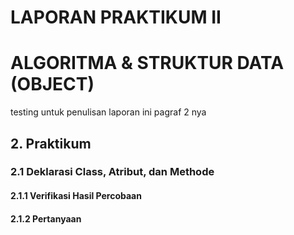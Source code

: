 # LAPORAN PRAKTIKUM II 
# ALGORITMA & STRUKTUR DATA (OBJECT)
testing untuk penulisan laporan
ini pagraf 2 nya
## 2. Praktikum
### 2.1 Deklarasi Class, Atribut, dan Methode
#### 2.1.1 Verifikasi Hasil Percobaan
#### 2.1.2 Pertanyaan
